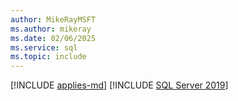 ```yaml
---
author: MikeRayMSFT
ms.author: mikeray
ms.date: 02/06/2025
ms.service: sql
ms.topic: include
---
```


[!INCLUDE [applies-md](../applies-md.md)] [!INCLUDE [SQL Server 2019](_ss2019.md)]
